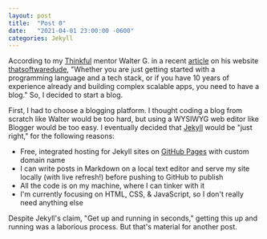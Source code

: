 ```yaml
---
layout: post
title:  "Post 0"
date:   "2021-04-01 23:00:00 -0600"
categories: Jekyll
---
```


According to my [Thinkful](https://www.thinkful.com/) mentor Walter G. in a recent [article](https://www.thatsoftwaredude.com/content/11407/why-every-developer-needs-a-tech-blog-in-2021) on his website [thatsoftwaredude](https://www.thatsoftwaredude.com), "Whether you are just getting started with a programming language and a tech stack, or if you have 10 years of experience already and building complex scalable apps, you need to have a blog."  So, I decided to start a blog.

First, I had to choose a blogging platform.  I thought coding a blog from scratch like Walter would be too hard, but using a WYSIWYG web editor like Blogger would be too easy.  I eventually decided that [Jekyll](https://jekyllrb.com/) would be "just right," for the following reasons:

* Free, integrated hosting for Jekyll sites on [GitHub Pages](https://pages.github.com/) with custom domain name
* I can write posts in Markdown on a local text editor and serve my site locally (with live refresh!) before pushing to GitHub to publish
* All the code is on my machine, where I can tinker with it
* I'm currently focusing on HTML, CSS, & JavaScript, so I don't really need anything else

Despite Jekyll's claim, "Get up and running in seconds," getting this up and running was a laborious process.  But that's material for another post.